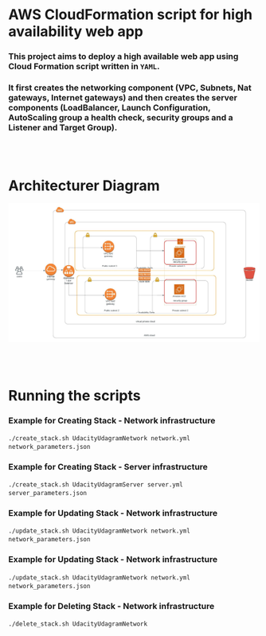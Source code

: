 # AWS CloudFormation script for high availability web app

### This project aims to deploy a high available web app using Cloud Formation script written in `YAML`.
### It first creates the networking component (VPC, Subnets, Nat gateways, Internet gateways) and then creates the server components (LoadBalancer, Launch Configuration, AutoScaling group a health check, security groups and a Listener and Target Group).
<br/>
<br/>

# Architecturer Diagram

![Architecturer Diagram](architecture_diagram.jpeg)

<br/>
<br/>

# Running the scripts


### Example for Creating Stack - Network infrastructure
``
./create_stack.sh UdacityUdagramNetwork network.yml network_parameters.json 
``

### Example for Creating Stack - Server infrastructure

``
./create_stack.sh UdacityUdagramServer server.yml server_parameters.json
``

### Example for Updating Stack - Network infrastructure

``
./update_stack.sh UdacityUdagramNetwork network.yml network_parameters.json
``


### Example for Updating Stack - Network infrastructure

``
./update_stack.sh UdacityUdagramNetwork network.yml network_parameters.json
``

### Example for Deleting Stack - Network infrastructure

``
./delete_stack.sh UdacityUdagramNetwork
``
